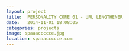 ```yaml
---
layout: project
title:  PERSONALITY CORE 01 - URL LENGTHENER
date:   2014-11-01 18:08:05
categories: projects
image: spaaaccccce.jpg
location: spaaaccccce.com
---
```


